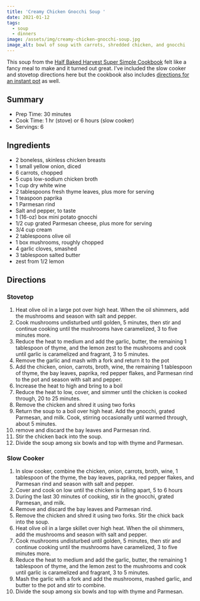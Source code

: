 ```yaml
---
title: 'Creamy Chicken Gnocchi Soup '
date: 2021-01-12
tags:
  - soup
  - dinners
image: /assets/img/creamy-chicken-gnocchi-soup.jpg
image_alt: bowl of soup with carrots, shredded chicken, and gnocchi
---
```


This soup from the [Half Baked Harvest Super Simple Cookbook](https://www.halfbakedharvest.com/cookbook/half-baked-harvest-super-simple/) felt like a fancy meal to make and it turned out great. I've included the slow cooker and stovetop directions here but the cookbook also includes [directions for an instant pot](https://seasongenerously.com/2020/02/04/hbh-creamy-chicken-gnocchi-instant-pot-soup/) as well.

## Summary

- Prep Time: 30 minutes
- Cook Time: 1 hr (stove) or 6 hours (slow cooker)
- Servings: 6

## Ingredients

- 2 boneless, skinless chicken breasts
- 1 small yellow onion, diced
- 6 carrots, chopped
- 5 cups low-sodium chicken broth
- 1 cup dry white wine
- 2 tablespoons fresh thyme leaves, plus more for serving
- 1 teaspoon paprika
- 1 Parmesan rind
- Salt and pepper, to taste
- 1 (16-oz) box mini potato gnocchi
- 1/2 cup grated Parmesan cheese, plus more for serving
- 3/4 cup cream
- 2 tablespoons olive oil
- 1 box mushrooms, roughly chopped
- 4 garlic cloves, smashed
- 3 tablespoon salted butter
- zest from 1/2 lemon

## Directions

### Stovetop

1. Heat olive oil in a large pot over high heat. When the oil shimmers, add the mushrooms and season with salt and pepper.
2. Cook mushrooms undisturbed until golden, 5 minutes, then stir and continue cooking until the mushrooms have caramelized, 3 to five minutes more.
3. Reduce the heat to medium and add the garlic, butter, the remaining 1 tablespoon of thyme, and the lemon zest to the mushrooms and cook until garlic is caramelized and fragrant, 3 to 5 minutes.
4. Remove the garlic and mash with a fork and return it to the pot
5. Add the chicken, onion, carrots, broth, wine, the remaining 1 tablespoon of thyme, the bay leaves, paprika, red pepper flakes, and Parmesan rind to the pot and season with salt and pepper.
6. Increase the heat to high and bring to a boil
7. Reduce the heat to low, cover, and simmer until the chicken is cooked through, 20 to 25 minutes.
8. Remove the chicken and shred it using two forks
9. Return the soup to a boil over high heat. Add the gnocchi, grated Parmesan, and milk. Cook, stirring occasionally until warmed through, about 5 minutes.
10. remove and discard the bay leaves and Parmesan rind.
11. Stir the chicken back into the soup.
12. Divide the soup among six bowls and top with thyme and Parmesan.

### Slow Cooker

1. In slow cooker, combine the chicken, onion, carrots, broth, wine, 1 tablespoon of the thyme, the bay leaves, paprika, red pepper flakes, and Parmesan rind and season with salt and pepper.
2. Cover and cook on low until the chicken is falling apart, 5 to 6 hours
3. During the last 30 minutes of cooking, stir in the gnocchi, grated Parmesan, and milk.
4. Remove and discard the bay leaves and Parmesan rind.
5. Remove the chicken and shred it using two forks. Stir the chick back into the soup.
6. Heat olive oil in a large skillet over high heat. When the oil shimmers, add the mushrooms and season with salt and pepper.
7. Cook mushrooms undisturbed until golden, 5 minutes, then stir and continue cooking until the mushrooms have caramelized, 3 to five minutes more.
8. Reduce the heat to medium and add the garlic, butter, the remaining 1 tablespoon of thyme, and the lemon zest to the mushrooms and cook until garlic is caramelized and fragrant, 3 to 5 minutes.
9. Mash the garlic with a fork and add the mushrooms, mashed garlic, and butter to the pot and stir to combine.
10. Divide the soup among six bowls and top with thyme and Parmesan.
